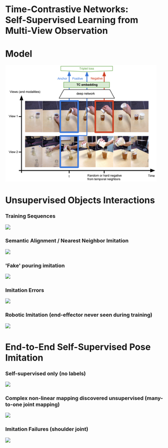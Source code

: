 # Time-Contrastive Networks:<br> Self-Supervised Learning from Multi-View Observation

# Model
<img src='docs/figs/mvTCN.png' width='480'>

# Unsupervised Objects Interactions

### Training Sequences
<img src='docs/figs/pouring_data.mov.gif' height='270'>

### Semantic Alignment / Nearest Neighbor Imitation
<img src='docs/figs/pouring_human.mov.gif'>

### 'Fake' pouring imitation
<img src='docs/figs/pouring_fake.mov.gif' height='270'>

### Imitation Errors
<img src='docs/figs/pouring_failure.mov.gif' height='270'>

### Robotic Imitation (end-effector never seen during training)
<img src='docs/figs/pouring_robot.mov.gif' height='270'>

# End-to-End Self-Supervised Pose Imitation

### Self-supervised only (no labels)
<img src='docs/figs/pose_atomic.mov.gif' height='270'>

### Complex non-linear mapping discovered unsupervised (many-to-one joint mapping)
<img src='docs/figs/pose_squat.mov.gif' height='270'>

### Imitation Failures (shoulder joint)
<img src='docs/figs/pose_failures.mov.gif' height='270'>
